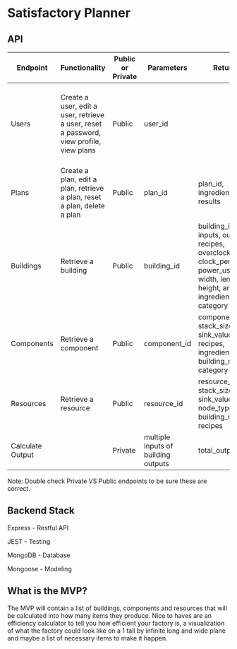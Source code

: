 # Satisfactory Planner

## API

| Endpoint | Functionality | Public or Private | Parameters | Returns | Notes |
| --- | --- | --- | --- | --- | --- |
| Users | Create a user, edit a user, retrieve a user, reset a password, view profile, view plans | Public | user_id |  | This will be added later if I decide to add in logging in |
| Plans | Create a plan, edit a plan, retrieve a plan, reset a plan, delete a plan | Public | plan_id | plan_id, ingredients, results |  |
| Buildings | Retrieve a building | Public | building_id | building_id, inputs, outputs, recipes, overclock_bool, clock_percent, power_usage, width, length, height, area, ingredients, category |  |
| Components | Retrieve a component | Public | component_id | component_id, stack_size, sink_value, recipes, ingredients, building_needed, category |  |
| Resources | Retrieve a resource | Public | resource_id | resource_id, stack_size, sink_value, node_type, building_needed, recipes |  |
| Calculate Output |  | Private | multiple inputs of building outputs | total_output |  |

Note: Double check Private VS Public endpoints to be sure these are correct.

## Backend Stack

Express - Restful API

JEST - Testing

MongoDB - Database

Mongoose - Modeling

## What is the MVP?

The MVP will contain a list of buildings, components and resources that will be calculated into how many items they produce. Nice to haves are an efficiency calculator to tell you how efficient your factory is, a visualization of what the factory could look like on a 1 tall by infinite long and wide plane and maybe a list of necessary items to make it happen.
